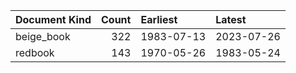 | Document Kind   |   Count | Earliest   | Latest     |
|:----------------|--------:|:-----------|:-----------|
| beige_book      |     322 | 1983-07-13 | 2023-07-26 |
| redbook         |     143 | 1970-05-26 | 1983-05-24 |